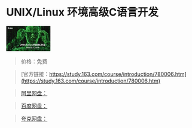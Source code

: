 # UNIX/Linux 环境高级C语言开发

![img](../../../assets/study163/free/6619559177490766180.jpg)

> 价格：免费

> [官方链接：https://study.163.com/course/introduction/780006.htm](https://study.163.com/course/introduction/780006.htm)

> [阿里网盘：]()

> [百度网盘：]()

> [夸克网盘：]()
